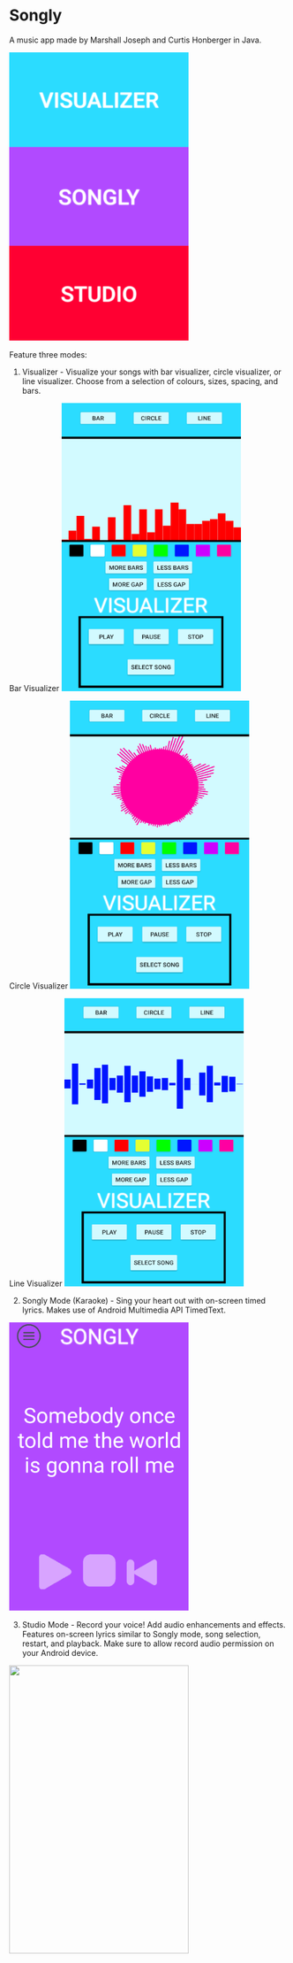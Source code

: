 # Songly
A music app made by Marshall Joseph and Curtis Honberger in Java. 

<img src="Home Screen.png" width="325px" height="521px">

Feature three modes:
1. Visualizer - Visualize your songs with bar visualizer, circle visualizer, or line visualizer. 
Choose from a selection of colours, sizes, spacing, and bars. 

Bar Visualizer
<img src="Bar Visualizer.png" width="325px" height="521px">

Circle Visualizer
<img src="Circle Visualizer.png" width="325px" height="521px">

Line Visualizer
<img src="Line Visualizer.png" width="325px" height="521px">

2. Songly Mode (Karaoke) - Sing your heart out with on-screen timed lyrics. 
Makes use of Android Multimedia API TimedText. 

<img src="Songly Mode.png" width="325px" height="521px">

3. Studio Mode - Record your voice! Add audio enhancements and effects. 
Features on-screen lyrics similar to Songly mode, song selection, restart, and playback. 
Make sure to allow record audio permission on your Android device. 

<img src="Sthdio Mode.png" width="325px" height="521px">
